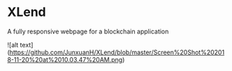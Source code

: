 # XLend

A fully responsive webpage for a blockchain application

![alt text] (https://github.com/JunxuanH/XLend/blob/master/Screen%20Shot%202018-11-20%20at%2010.03.47%20AM.png)

